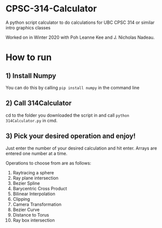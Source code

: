 # CPSC-314-Calculator
 A python script calculator to do calculations for UBC CPSC 314 or similar intro graphics classes
 
 Worked on in Winter 2020 with Poh Leanne Kee and J. Nicholas Nadeau.

# How to run
## 1) Install Numpy
You can do this by calling `pip install numpy` in the command line

## 2) Call 314Calculator
cd to the folder you downloaded the script in and call `python 314Calculator.py` in cmd.

## 3) Pick your desired operation and enjoy!
Just enter the number of your desired calculation and hit enter. Arrays are entered one number at a time.

Operations to choose from are as follows:
1.  Raytracing a sphere
2.  Ray plane intersection
3.  Bezier Spline
4.  Barycentric Cross Product
5.  Bilinear Interpolation
6.  Clipping
7.  Camera Transformation
8.  Bezier Curve
9.  Distance to Torus
10. Ray box intersection
